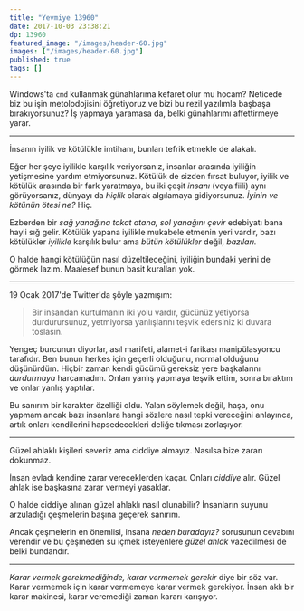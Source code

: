 ```yaml
---
title: "Yevmiye 13960"
date: 2017-10-03 23:38:21
dp: 13960
featured_image: "/images/header-60.jpg"
images: ["/images/header-60.jpg"]
published: true
tags: []
---
```




Windows'ta `cmd` kullanmak günahlarıma kefaret olur mu hocam? Neticede biz bu
işin metolodojisini öğretiyoruz ve bizi bu rezil yazılımla başbaşa
bırakıyorsunuz? İş yapmaya yaramasa da, belki günahlarımı affettirmeye yarar.

-----

İnsanın iyilik ve kötülükle imtihanı, bunları tefrik etmekle de alakalı. 

Eğer her şeye iyilikle karşılık veriyorsanız, insanlar arasında iyiliğin
yetişmesine yardım etmiyorsunuz. Kötülük de sizden fırsat buluyor, iyilik ve
kötülük arasında bir fark yaratmaya, bu iki çeşit *insanı* (veya fiili) aynı
görüyorsanız, dünyayı da *hiçlik* olarak algılamaya gidiyorsunuz. *İyinin ve
kötünün ötesi ne?* Hiç.

Ezberden bir *sağ yanağına tokat atana, sol yanağını çevir* edebiyatı bana hayli
sığ gelir. Kötülük yapana iyilikle mukabele etmenin yeri vardır, bazı kötülükler
*iyilikle* karşılık bulur ama *bütün kötülükler* değil, *bazıları.*

O halde hangi kötülüğün nasıl düzeltileceğini, iyiliğin bundaki yerini de görmek
lazım. Maalesef bunun basit kuralları yok. 

------

19 Ocak 2017'de Twitter'da şöyle yazmışım: 

> Bir insandan kurtulmanın iki yolu vardır, gücünüz yetiyorsa durdurursunuz,
> yetmiyorsa yanlışlarını teşvik edersiniz ki duvara toslasın.

Yengeç burcunun diyorlar, asıl marifeti, alamet-i farikası manipülasyoncu
tarafıdır. Ben bunun herkes için geçerli olduğunu, normal olduğunu düşünürdüm.
Hiçbir zaman kendi gücümü gereksiz yere başkalarını *durdurmaya* harcamadım.
Onları yanlış yapmaya teşvik ettim, sonra bıraktım ve onlar yanlış yaptılar.

Bu sanırım bir karakter özelliği oldu. Yalan söylemek değil, haşa, onu yapmam
ancak bazı insanlara hangi sözlere nasıl tepki vereceğini anlayınca, artık
onları kendilerini hapsedecekleri deliğe tıkması zorlaşıyor. 

--------

Güzel ahlaklı kişileri severiz ama ciddiye almayız. Nasılsa bize zararı dokunmaz. 

İnsan evladı kendine zarar vereceklerden kaçar. Onları *ciddiye* alır. Güzel
ahlak ise başkasına zarar vermeyi yasaklar.

O halde ciddiye alınan güzel ahlaklı nasıl olunabilir? İnsanların suyunu
arzuladığı çeşmelerin başına geçerek sanırım. 

Ancak çeşmelerin en önemlisi, insana *neden buradayız?* sorusunun cevabını
verendir ve bu çeşmeden su içmek isteyenlere *güzel ahlak* vazedilmesi de belki
bundandır.

------

*Karar vermek gerekmediğinde, karar vermemek gerekir* diye bir söz var. Karar
vermemek için karar vermemeye karar vermek gerekiyor. İnsan aklı bir karar
makinesi, karar veremediği zaman kararı karışıyor.


